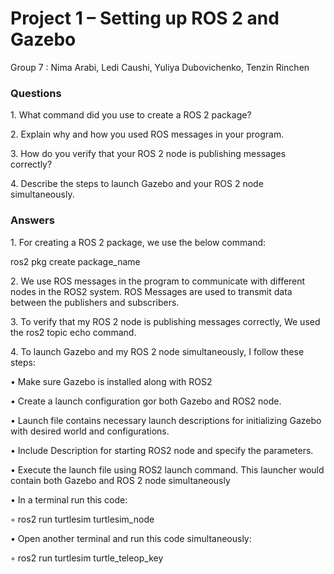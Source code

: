 # Project 1 – Setting up ROS 2 and Gazebo

Group 7 : Nima Arabi, Ledi Caushi, Yuliya Dubovichenko, Tenzin Rinchen

### Questions

1\. What command did you use to create a ROS 2 package?

2\. Explain why and how you used ROS messages in your program.

3\. How do you verify that your ROS 2 node is publishing messages correctly?

4\. Describe the steps to launch Gazebo and your ROS 2 node simultaneously.

### Answers

1\. For creating a ROS 2 package, we use the below command:

ros2 pkg create package_name

2\. We use ROS messages in the program to communicate with different nodes in the ROS2 system. ROS Messages are used to transmit data between the publishers and subscribers.

3\. To verify that my ROS 2 node is publishing messages correctly, We used the ros2 topic echo command.

4\. To launch Gazebo and my ROS 2 node simultaneously, I follow these steps:

• Make sure Gazebo is installed along with ROS2

• Create a launch configuration gor both Gazebo and ROS2 node.

• Launch file contains necessary launch descriptions for initializing Gazebo with desired world and configurations.

• Include Description for starting ROS2 node and specify the parameters.

• Execute the launch file using ROS2 launch command. This launcher would contain both Gazebo and ROS 2 node simultaneously

• In a terminal run this code:

◦ ros2 run turtlesim turtlesim_node

• Open another terminal and run this code simultaneously:

◦ ros2 run turtlesim turtle_teleop_key
